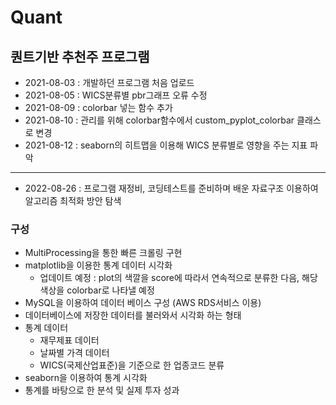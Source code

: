 # Quant

## 퀀트기반 추천주 프로그램
* 2021-08-03 : 개발하던 프로그램 처음 업로드
* 2021-08-05 : WICS분류별 pbr그래프 오류 수정
* 2021-08-09 : colorbar 넣는 함수 추가
* 2021-08-10 : 관리를 위해 colorbar함수에서 custom_pyplot_colorbar 클래스로 변경
* 2021-08-12 : seaborn의 히트맵을 이용해 WICS 분류별로 영향을 주는 지표 파악
---
* 2022-08-26 : 프로그램 재정비, 코딩테스트를 준비하며 배운 자료구조 이용하여 알고리즘 최적화 방안 탐색

### 구성
* MultiProcessing을 통한 빠른 크롤링 구현
* matplotlib을 이용한 통계 데이터 시각화
  * 업데이트 예정 : plot의 색깔을 score에 따라서 연속적으로 분류한 다음, 해당 색상을 colorbar로 나타낼 예정
* MySQL을 이용하여 데이터 베이스 구성 (AWS RDS서비스 이용)
* 데이터베이스에 저장한 데이터를 불러와서 시각화 하는 형태
* 통계 데이터
  * 재무제표 데이터
  * 날짜별 가격 데이터
  * WICS(국제산업표준)을 기준으로 한 업종코드 분류
* seaborn을 이용하여 통계 시각화
* 통계를 바탕으로 한 분석 및 실제 투자 성과
